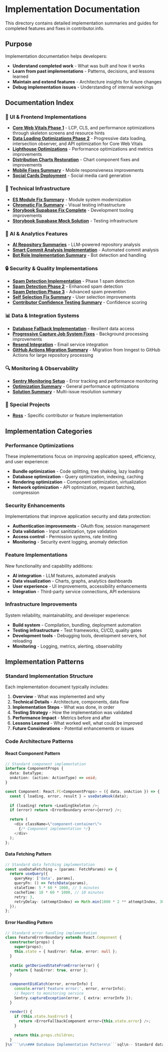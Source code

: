 # Implementation Documentation

This directory contains detailed implementation summaries and guides for completed features and fixes in contributor.info.

## Purpose

Implementation documentation helps developers:
- **Understand completed work** - What was built and how it works
- **Learn from past implementations** - Patterns, decisions, and lessons learned
- **Maintain and extend features** - Architecture insights for future changes
- **Debug implementation issues** - Understanding of internal workings

## Documentation Index

### 🎨 UI & Frontend Implementations
- **[Core Web Vitals Phase 1](./core-web-vitals-phase1.md)** - LCP, CLS, and performance optimizations through skeleton screens and resource hints
- **[Data Loading Optimizations Phase 2](./data-loading-optimizations-phase2.md)** - Progressive data loading, intersection observer, and API optimization for Core Web Vitals
- **[Lighthouse Optimizations](./LIGHTHOUSE_OPTIMIZATIONS.md)** - Performance optimizations and metrics improvements
- **[Distribution Charts Restoration](./distribution-charts-restoration.md)** - Chart component fixes and improvements
- **[Mobile Fixes Summary](./MOBILE_FIXES_SUMMARY.md)** - Mobile responsiveness improvements
- **[Social Cards Deployment](./social-cards-deployment.md)** - Social media card generation

### 🔧 Technical Infrastructure
- **[ES Module Fix Summary](./es-module-fix-summary.md)** - Module system modernization
- **[Chromatic Fix Summary](./chromatic-fix-summary.md)** - Visual testing infrastructure
- **[Storybook Supabase Fix Complete](./storybook-supabase-fix-complete.md)** - Development tooling improvements
- **[Storybook Supabase Mock Solution](./storybook-supabase-mock-solution.md)** - Testing infrastructure

### 🤖 AI & Analytics Features
- **[AI Repository Summaries](./ai-repository-summaries.md)** - LLM-powered repository analysis
- **[Smart Commit Analysis Implementation](./smart-commit-analysis-implementation.md)** - Automated commit analysis
- **[Bot Role Implementation Summary](./bot-role-implementation-summary.md)** - Bot detection and handling

### 🔒 Security & Quality Implementations
- **[Spam Detection Implementation](./spam-detection-implementation.md)** - Phase 1 spam detection
- **[Spam Detection Phase 2](./spam-detection-phase2.md)** - Enhanced spam detection
- **[Spam Detection Phase 3](./spam-detection-phase3.md)** - Advanced spam prevention
- **[Self Selection Fix Summary](./self-selection-fix-summary.md)** - User selection improvements
- **[Contributor Confidence Testing Summary](./contributor-confidence-testing-summary.md)** - Confidence scoring

### 📊 Data & Integration Systems
- **[Database Fallback Implementation](./database-fallback-implementation.md)** - Resilient data access
- **[Progressive Capture Job System Fixes](./progressive-capture-job-system-fixes.md)** - Background processing improvements
- **[Resend Integration](./resend-integration.md)** - Email service integration
- **[GitHub Actions Migration Summary](./github-actions-migration-summary.md)** - Migration from Inngest to GitHub Actions for large repository processing

### 🔍 Monitoring & Observability
- **[Sentry Monitoring Setup](./sentry-monitoring-setup.md)** - Error tracking and performance monitoring
- **[Optimization Summary](./optimization-summary.md)** - General performance optimizations
- **[Solution Summary](./solution-summary.md)** - Multi-issue resolution summary

### 📝 Special Projects
- **[Ross](./ross.md)** - Specific contributor or feature implementation

## Implementation Categories

### Performance Optimizations
These implementations focus on improving application speed, efficiency, and user experience:

- **Bundle optimization** - Code splitting, tree shaking, lazy loading
- **Database optimization** - Query optimization, indexing, caching
- **Rendering optimization** - Component optimization, virtualization
- **Network optimization** - API optimization, request batching, compression

### Security Enhancements
Implementations that improve application security and data protection:

- **Authentication improvements** - OAuth flow, session management
- **Data validation** - Input sanitization, type validation
- **Access control** - Permission systems, rate limiting
- **Monitoring** - Security event logging, anomaly detection

### Feature Implementations
New functionality and capability additions:

- **AI integration** - LLM features, automated analysis
- **Data visualization** - Charts, graphs, analytics dashboards
- **User experience** - UI improvements, accessibility enhancements
- **Integration** - Third-party service connections, API extensions

### Infrastructure Improvements
System reliability, maintainability, and developer experience:

- **Build system** - Compilation, bundling, deployment automation
- **Testing infrastructure** - Test frameworks, CI/CD, quality gates
- **Development tools** - Debugging tools, development servers, hot reloading
- **Monitoring** - Logging, metrics, alerting, observability

## Implementation Patterns

### Standard Implementation Structure

Each implementation document typically includes:

1. **Overview** - What was implemented and why
2. **Technical Details** - Architecture, components, data flow
3. **Implementation Steps** - What was done, in order
4. **Testing Strategy** - How the implementation was validated
5. **Performance Impact** - Metrics before and after
6. **Lessons Learned** - What worked well, what could be improved
7. **Future Considerations** - Potential enhancements or issues

### Code Architecture Patterns

#### React Component Pattern
```typescript
// Standard component implementation
interface ComponentProps {
  data: DataType;
  onAction: (action: ActionType) => void;
}

const Component: React.FC<ComponentProps> = ({ data, onAction }) => {
  const { loading, error, result } = useDataHook(data);
  
  if (loading) return <LoadingSkeleton />;
  if (error) return <ErrorBoundary error={error} />;
  
  return (
    <div className=\"component-container\">
      {/* Component implementation */}
    </div>
  );
};
```

#### Data Fetching Pattern
```typescript
// Standard data fetching implementation
const useDataFetching = (params: FetchParams) => {
  return useQuery({
    queryKey: ['data', params],
    queryFn: () => fetchData(params),
    staleTime: 5 * 60 * 1000, // 5 minutes
    cacheTime: 10 * 60 * 1000, // 10 minutes
    retry: 3,
    retryDelay: (attemptIndex) => Math.min(1000 * 2 ** attemptIndex, 30000)
  });
};
```

#### Error Handling Pattern
```typescript
// Standard error handling implementation
class FeatureErrorBoundary extends React.Component {
  constructor(props) {
    super(props);
    this.state = { hasError: false, error: null };
  }
  
  static getDerivedStateFromError(error) {
    return { hasError: true, error };
  }
  
  componentDidCatch(error, errorInfo) {
    console.error('Feature error:', error, errorInfo);
    // Report to monitoring service
    Sentry.captureException(error, { extra: errorInfo });
  }
  
  render() {
    if (this.state.hasError) {
      return <ErrorFallbackComponent error={this.state.error} />;
    }
    
    return this.props.children;
  }
}\n```\n\n### Database Implementation Pattern\n```sql\n-- Standard database implementation\n-- 1. Create tables with proper indexes\nCREATE TABLE feature_data (\n  id SERIAL PRIMARY KEY,\n  user_id UUID REFERENCES users(id),\n  data JSONB NOT NULL,\n  created_at TIMESTAMP WITH TIME ZONE DEFAULT NOW(),\n  updated_at TIMESTAMP WITH TIME ZONE DEFAULT NOW()\n);\n\n-- 2. Add indexes for performance\nCREATE INDEX idx_feature_data_user_id ON feature_data(user_id);\nCREATE INDEX idx_feature_data_created_at ON feature_data(created_at);\n\n-- 3. Add RLS policies for security\nALTER TABLE feature_data ENABLE ROW LEVEL SECURITY;\nCREATE POLICY \"Users can view their own data\" ON feature_data\n  FOR SELECT USING (auth.uid() = user_id);\n```\n\n## Quality Standards\n\n### Code Quality\n- **TypeScript strict mode** - Full type safety\n- **ESLint compliance** - Code style consistency\n- **Test coverage** - Minimum 80% coverage for new features\n- **Documentation** - Comprehensive inline and external docs\n\n### Performance Standards\n- **Load time** - <3 seconds for initial page load\n- **Bundle size** - <500KB for main bundle\n- **Memory usage** - No memory leaks in long-running sessions\n- **Database queries** - <100ms for common queries\n\n### Security Standards\n- **Input validation** - All user inputs validated\n- **Authentication** - Proper session management\n- **Authorization** - Principle of least privilege\n- **Data protection** - Encryption at rest and in transit\n\n### User Experience Standards\n- **Accessibility** - WCAG 2.1 AA compliance\n- **Responsive design** - Mobile-first approach\n- **Loading states** - Clear feedback for all operations\n- **Error handling** - User-friendly error messages\n\n## Implementation Review Process\n\n### Pre-Implementation\n1. **Requirements review** - Clear acceptance criteria\n2. **Architecture review** - Technical design approval\n3. **Security review** - Security implications assessment\n4. **Performance review** - Performance impact analysis\n\n### During Implementation\n1. **Code review** - Peer review of all changes\n2. **Testing review** - Test coverage and quality\n3. **Documentation review** - Documentation completeness\n4. **Integration testing** - End-to-end functionality\n\n### Post-Implementation\n1. **Performance monitoring** - Metrics collection and analysis\n2. **Error monitoring** - Error rates and patterns\n3. **User feedback** - Usage patterns and satisfaction\n4. **Maintenance planning** - Future maintenance needs\n\n## Maintenance & Updates\n\n### Regular Maintenance Tasks\n- **Dependency updates** - Security patches and version updates\n- **Performance monitoring** - Ongoing performance analysis\n- **Bug fixes** - Issue resolution and quality improvements\n- **Documentation updates** - Keeping docs current with changes\n\n### Long-term Maintenance\n- **Architecture evolution** - System design improvements\n- **Technology upgrades** - Framework and tool upgrades\n- **Feature deprecation** - Removing outdated functionality\n- **Knowledge transfer** - Team knowledge sharing\n\n## Related Documentation\n\n- [Features Documentation](../features/) - Feature specifications and requirements\n- [Setup Documentation](../setup/) - Implementation environment setup\n- [Testing Documentation](../testing/) - Testing strategies and tools\n- [Postmortem Reports](../postmortem/) - Implementation failure analysis\n\n---\n\n**Implementation Philosophy**: Build it right the first time, but be prepared to iterate based on real-world usage and feedback.